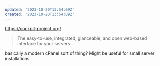 ```yaml
---
updated: '2023-10-20T13:54:09Z'
created: '2023-10-20T13:54:09Z'
---
```

https://cockpit-project.org/

> The easy-to-use, integrated, glanceable, and open web-based interface for your servers

basically a modern cPanel sort of thing? Might be useful for small server installations